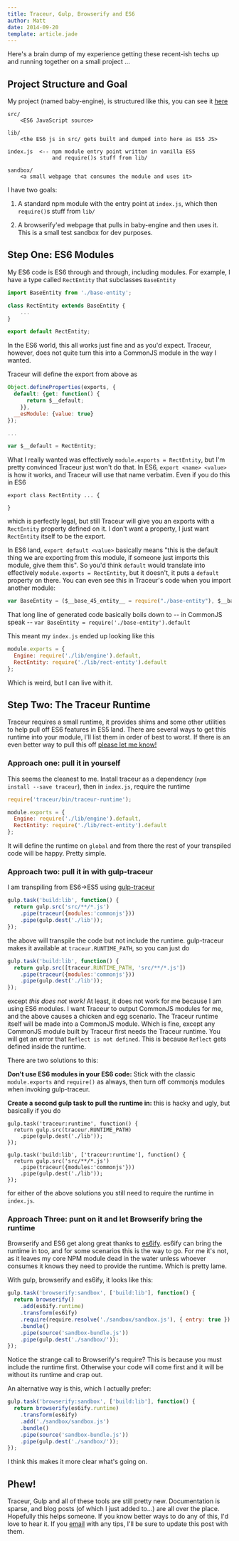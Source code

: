 ```yaml
---
title: Traceur, Gulp, Browserify and ES6
author: Matt
date: 2014-09-20
template: article.jade
---
```

Here's a brain dump of my experience getting these recent-ish techs up and running together on a small project ...

<span class="more"></span>

## Project Structure and Goal

My project (named baby-engine), is structured like this, you can see it [here](https://github.com/city41/baby-engine)

```
src/
    <ES6 JavaScript source>

lib/
    <the ES6 js in src/ gets built and dumped into here as ES5 JS>

index.js  <-- npm module entry point written in vanilla ES5
              and require()s stuff from lib/

sandbox/
    <a small webpage that consumes the module and uses it>
```

I have two goals:

1. A standard npm module with the entry point at `index.js`, which then `require()`s stuff from `lib/`

2. A browserify'ed webpage that pulls in baby-engine and then uses it. This is a small test sandbox for dev purposes.

## Step One: ES6 Modules

My ES6 code is ES6 through and through, including modules. For example, I have a type called `RectEntity` that subclasses `BaseEntity`

```javascript
import BaseEntity from './base-entity';

class RectEntity extends BaseEntity {
    ...
}

export default RectEntity;
```

In the ES6 world, this all works just fine and as you'd expect. Traceur, however, does not quite turn this into a CommonJS module in the way I wanted.

Traceur will define the export from above as

```javascript
Object.defineProperties(exports, {
  default: {get: function() {
      return $__default;
    }},
  __esModule: {value: true}
});

...

var $__default = RectEntity;
```

What I really wanted was effectively `module.exports = RectEntity`, but I'm pretty convinced Traceur just won't do that. In ES6, `export <name> <value>` is how it works, and Traceur will use that name verbatim. Even if you do this in ES6

```
export class RectEntity ... {

}
```

which is perfectly legal, but still Traceur will give you an exports with a `RectEntity` property defined on it. I don't want a property, I just want `RectEntity` itself to be the export.

In ES6 land, `export default <value>` basically means "this is the default thing we are exporting from this module, if someone just imports this module, give them this". So you'd think `default` would translate into effectively `module.exports = RectEntity`, but it doesn't, it puts a `default` property on there. You can even see this in Traceur's code when you import another module:

```javascript
var BaseEntity = ($__base_45_entity__ = require("./base-entity"), $__base_45_entity__ && $__base_45_entity__.__esModule && $__base_45_entity__ || {default: $__base_45_entity__}).default;
```

That long line of generated code basically boils down to -- in CommonJS speak -- `var BaseEntity = require('./base-entity').default`

This meant my `index.js` ended up looking like this

```javascript
module.exports = {
  Engine: require('./lib/engine').default,
  RectEntity: require('./lib/rect-entity').default
};
```

Which is weird, but I can live with it.

## Step Two: The Traceur Runtime

Traceur requires a small runtime, it provides shims and some other utilities to help pull off ES6 features in ES5 land. There are several ways to get this runtime into your module, I'll list them in order of best to worst. If there is an even better way to pull this off [please let me know!](mailto:matt.e.greer@gmail.com)

### Approach one: pull it in yourself

This seems the cleanest to me. Install traceur as a dependency (`npm install --save traceur`), then in `index.js`, require the runtime

```javascript
require('traceur/bin/traceur-runtime');

module.exports = {
  Engine: require('./lib/engine').default,
  RectEntity: require('./lib/rect-entity').default
};
```

It will define the runtime on `global` and from there the rest of your transpiled code will be happy. Pretty simple.

### Approach two: pull it in with gulp-traceur

I am transpiling from ES6->ES5 using [gulp-traceur](https://github.com/sindresorhus/gulp-traceur)

```javascript
gulp.task('build:lib', function() {
  return gulp.src('src/**/*.js')
    .pipe(traceur({modules:'commonjs'}))
    .pipe(gulp.dest('./lib'));
});
```

the above will transpile the code but not include the runtime. gulp-traceur makes it available at `traceur.RUNTIME_PATH`, so you can just do

```javascript
gulp.task('build:lib', function() {
  return gulp.src([traceur.RUNTIME_PATH, 'src/**/*.js'])
    .pipe(traceur({modules:'commonjs'}))
    .pipe(gulp.dest('./lib'));
});
```

except *this does not work!* At least, it does not work for me because I am using ES6 modules. I want Traceur to output CommonJS modules for me, and the above causes a chicken and egg scenario. The Traceur runtime itself will be made into a CommonJS module. Which is fine, except any CommonJS module built by Traceur first needs the Traceur runtime. You will get an error that `Reflect is not defined`. This is because `Reflect` gets defined inside the runtime.

There are two solutions to this:

**Don't use ES6 modules in your ES6 code:** Stick with the classic `module.exports` and `require()` as always, then turn off commonjs modules when invoking gulp-traceur.

**Create a second gulp task to pull the runtime in:** this is hacky and ugly, but basically if you do

```
gulp.task('traceur:runtime', function() {
  return gulp.src(traceur.RUNTIME_PATH)
    .pipe(gulp.dest('./lib'));
});

gulp.task('build:lib', ['traceur:runtime'], function() {
  return gulp.src('src/**/*.js')
    .pipe(traceur({modules:'commonjs'}))
    .pipe(gulp.dest('./lib'));
});
```

for either of the above solutions you still need to require the runtime in `index.js`.

### Approach Three: punt on it and let Browserify bring the runtime

Browserify and ES6 get along great thanks to [es6ify](https://github.com/thlorenz/es6ify). es6ify can bring the runtime in too, and for some scenarios this is the way to go. For me it's not, as it leaves my core NPM module dead in the water unless whoever consumes it knows they need to provide the runtime. Which is pretty lame.

With gulp, browserify and es6ify, it looks like this:

```javascript
gulp.task('browserify:sandbox', ['build:lib'], function() {
  return browserify()
    .add(es6ify.runtime)
    .transform(es6ify)
    .require(require.resolve('./sandbox/sandbox.js'), { entry: true })
    .bundle()
    .pipe(source('sandbox-bundle.js'))
    .pipe(gulp.dest('./sandbox/'));
});
```

Notice the strange call to Browserify's require? This is because you must include the runtime first. Otherwise your code will come first and it will be without its runtime and crap out.

An alternative way is this, which I actually prefer:

```javascript
gulp.task('browserify:sandbox', ['build:lib'], function() {
  return browserify(es6ify.runtime)
    .transform(es6ify)
    .add('./sandbox/sandbox.js')
    .bundle()
    .pipe(source('sandbox-bundle.js'))
    .pipe(gulp.dest('./sandbox/'));
});
```

I think this makes it more clear what's going on.

## Phew!

Traceur, Gulp and all of these tools are still pretty new. Documentation is sparse, and blog posts (of which I just added to...) are all over the place. Hopefully this helps someone. If you know better ways to do any of this, I'd love to hear it. If you [email](mailto:matt.e.greer@gmail.com) with any tips, I'll be sure to update this post with them.
